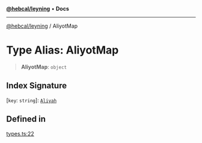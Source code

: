 [**@hebcal/leyning**](../README.md) • **Docs**

***

[@hebcal/leyning](../globals.md) / AliyotMap

# Type Alias: AliyotMap

> **AliyotMap**: `object`

## Index Signature

 \[`key`: `string`\]: [`Aliyah`](Aliyah.md)

## Defined in

[types.ts:22](https://github.com/hebcal/hebcal-leyning/blob/40b5eb1606b3ea086311ad0bbcf740bb6031ecb8/src/types.ts#L22)
